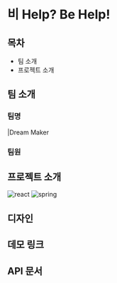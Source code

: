 # 비 Help? Be Help!



## 목차
- 팀 소개
- 프로젝트 소개


## 팀 소개
### 팀명

|Dream Maker


### 팀원


## 프로젝트 소개
![react](https://img.shields.io/badge/React-20232A?style=for-the-badge&logo=react&logoColor=61DAFB)
![spring](https://img.shields.io/badge/Spring-6DB33F?style=for-the-badge&logo=spring&logoColor=white)


## 디자인


## 데모 링크


## API 문서


